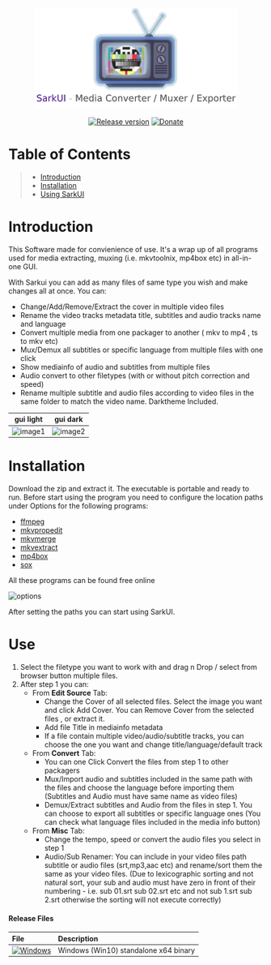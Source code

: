 <!-- MANPAGE: BEGIN EXCLUDED SECTION -->
<div align="center">

[![Sarkui](https://raw.githubusercontent.com/sarkinios/sarkui/master/.github/banner.png)](#readme)

[![Release version](https://img.shields.io/github/v/release/sarkinios/sarkui?color=brightgreen&label=Download&style=for-the-badge)](https://github.com/sarkinios/sarkui/releases/download/2022.07.23.v1/SarkUI.v1.0.0.zip)
[![Donate](https://img.shields.io/badge/_-Donate-red.svg?logo=githubsponsors&labelColor=555555&style=for-the-badge)](https://ko-fi.com/sarkas)
    
</div>
<!-- MANPAGE: END EXCLUDED SECTION -->



# Table of Contents
> * [Introduction](#introduction)
> * [Installation](#installation)
> * [Using SarkUI](#use)

# Introduction

This Software made for convienience of use. It's a wrap up of all programs used for media extracting, muxing (i.e. mkvtoolnix, mp4box etc) 
in all-in-one GUI. 

With Sarkui you can add as many files of same type you wish and make changes all at once.
You can:
- Change/Add/Remove/Extract the cover in multiple video files 
- Rename the video tracks metadata title, subtitles and audio tracks name and language
- Convert multiple media from one packager to another ( mkv to mp4 , ts to mkv etc)
- Mux/Demux all subtitles or specific language from multiple files with one click 
- Show mediainfo of audio and subtitles from multiple files
- Audio convert to other filetypes (with or without pitch correction and speed)
- Rename multiple subtitle and audio files according to video files in the same folder to match the video name.
Darktheme Included.

|gui light| gui dark |
:----------------------:|:----------------------:
![image1](https://imgur.com/36VIzQG.png)|![image2](https://imgur.com/Av6UinI.png)


# Installation

Download the zip and extract it. The executable is portable and ready to run. 
Before start using the program you need to configure the location paths under Options for the following programs: 
- [ffmpeg](https://ffmpeg.org/download.html)
- [mkvpropedit](https://mkvtoolnix.download/downloads.html)
- [mkvmerge](https://mkvtoolnix.download/downloads.html)
- [mkvextract](https://mkvtoolnix.download/downloads.html)
- [mp4box](https://gpac.wp.imt.fr/downloads/)
- [sox](https://sourceforge.net/projects/sox/files/sox/)

All these programs can be found free online

![options](https://imgur.com/hY2zdya.png)

After setting the paths you can start using SarkUI.

# Use

1. Select the filetype you want to work with and drag n Drop / select from browser button multiple files.
2. After step 1 you can:
     - From **Edit Source** Tab:
       - Change the Cover of all selected files. Select the image you want and click Add Cover. You can Remove Cover from the selected files , or extract it.
       - Add file Title in mediainfo metadata
       - If a file contain multiple video/audio/subtitle tracks, you can choose the one you want and change title/language/default track
     - From **Convert** Tab:
       - You can one Click Convert the files from step 1 to other packagers
       - Mux/Import audio and subtitles included in the same path with the files and choose the language before importing them (Subtitles and Audio must have same name as video files)
       - Demux/Extract subtitles and Audio from the files in step 1. You can choose to export all subtitles or specific language ones (You can check what language files included in the media info button)
     - From **Misc** Tab:
       - Change the tempo, speed or convert the audio files you select in step 1
       - Audio/Sub Renamer: You can include in your video files path subtitle or audio files (srt,mp3,aac etc) and rename/sort them the same as your video files.
         (Due to lexicographic sorting and not natural sort, your sub and audio must have zero in front of their numbering - i.e.  sub 01.srt sub 02.srt etc and not sub 1.srt sub 2.srt otherwise the sorting will not execute correctly) 
         
         
#### Release Files

File|Description
:---|:---
[![Windows](https://img.shields.io/badge/-Windows_x64-blue.svg?style=for-the-badge&logo=windows)](https://github.com/sarkinios/sarkui/releases/latest/download/SarkUI.v1.0.0.zip)|Windows (Win10) standalone x64 binary
